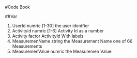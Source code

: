 #Code Book

##Var
1. UserId  numric [1-30] the user  identfier
2. ActivityId  numric [1-6] Activity Id as a number
3. Activity factor  ActivityId With labels
4. MeasuremenName string  the Measurement Name  one of 66 Measurements
5. MeasuremenValue numric  the Measuremen Value

